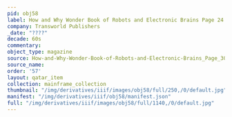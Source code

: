 ```yaml
---
pid: obj58
label: How and Why Wonder Book of Robots and Electronic Brains Page 24
company: Transworld Publishers
_date: "????"
decade: 60s
commentary:
object_type: magazine
source: How-and-Why-Wonder-Book-of-Robots-and-Electronic-Brains_Page_30
source_name:
order: '57'
layout: qatar_item
collection: mainframe_collection
thumbnail: "/img/derivatives/iiif/images/obj58/full/250,/0/default.jpg"
manifest: "/img/derivatives/iiif/obj58/manifest.json"
full: "/img/derivatives/iiif/images/obj58/full/1140,/0/default.jpg"
---
```

